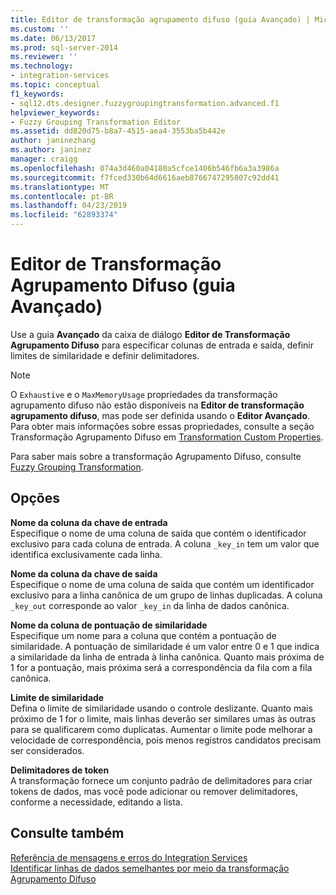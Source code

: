 ```yaml
---
title: Editor de transformação agrupamento difuso (guia Avançado) | Microsoft Docs
ms.custom: ''
ms.date: 06/13/2017
ms.prod: sql-server-2014
ms.reviewer: ''
ms.technology:
- integration-services
ms.topic: conceptual
f1_keywords:
- sql12.dts.designer.fuzzygroupingtransformation.advanced.f1
helpviewer_keywords:
- Fuzzy Grouping Transformation Editor
ms.assetid: dd820d75-b8a7-4515-aea4-3553ba5b442e
author: janinezhang
ms.author: janinez
manager: craigg
ms.openlocfilehash: 074a3d460a04180a5cfce1406b546fb6a3a3986a
ms.sourcegitcommit: f7fced330b64d6616aeb8766747295807c92dd41
ms.translationtype: MT
ms.contentlocale: pt-BR
ms.lasthandoff: 04/23/2019
ms.locfileid: "62893374"
---
```

# <a name="fuzzy-grouping-transformation-editor-advanced-tab"></a>Editor de Transformação Agrupamento Difuso (guia Avançado)
  Use a guia **Avançado** da caixa de diálogo **Editor de Transformação Agrupamento Difuso** para especificar colunas de entrada e saída, definir limites de similaridade e definir delimitadores.  
  
> [!NOTE]  
>  O `Exhaustive` e o `MaxMemoryUsage` propriedades da transformação agrupamento difuso não estão disponíveis na **Editor de transformação agrupamento difuso**, mas pode ser definida usando o **Editor Avançado**. Para obter mais informações sobre essas propriedades, consulte a seção Transformação Agrupamento Difuso em [Transformation Custom Properties](data-flow/transformations/transformation-custom-properties.md).  
  
 Para saber mais sobre a transformação Agrupamento Difuso, consulte [Fuzzy Grouping Transformation](data-flow/transformations/fuzzy-grouping-transformation.md).  
  
## <a name="options"></a>Opções  
 **Nome da coluna da chave de entrada**  
 Especifique o nome de uma coluna de saída que contém o identificador exclusivo para cada coluna de entrada. A coluna `_key_in` tem um valor que identifica exclusivamente cada linha.  
  
 **Nome da coluna da chave de saída**  
 Especifique o nome de uma coluna de saída que contém um identificador exclusivo para a linha canônica de um grupo de linhas duplicadas. A coluna `_key_out` corresponde ao valor `_key_in` da linha de dados canônica.  
  
 **Nome da coluna de pontuação de similaridade**  
 Especifique um nome para a coluna que contém a pontuação de similaridade. A pontuação de similaridade é um valor entre 0 e 1 que indica a similaridade da linha de entrada à linha canônica. Quanto mais próxima de 1 for a pontuação, mais próxima será a correspondência da fila com a fila canônica.  
  
 **Limite de similaridade**  
 Defina o limite de similaridade usando o controle deslizante. Quanto mais próximo de 1 for o limite, mais linhas deverão ser similares umas às outras para se qualificarem como duplicatas. Aumentar o limite pode melhorar a velocidade de correspondência, pois menos registros candidatos precisam ser considerados.  
  
 **Delimitadores de token**  
 A transformação fornece um conjunto padrão de delimitadores para criar tokens de dados, mas você pode adicionar ou remover delimitadores, conforme a necessidade, editando a lista.  
  
## <a name="see-also"></a>Consulte também  
 [Referência de mensagens e erros do Integration Services](../../2014/integration-services/integration-services-error-and-message-reference.md)   
 [Identificar linhas de dados semelhantes por meio da transformação Agrupamento Difuso](data-flow/transformations/identify-similar-data-rows-by-using-the-fuzzy-grouping-transformation.md)  
  
  
